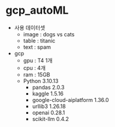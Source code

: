 # gcp_autoML
- 사용 데이터셋
  - image : dogs vs cats
  - table : titanic
  - text : spam
- gcp
  - gpu : T4 1개
  - cpu : 4개
  - ram : 15GB
  - Python 3.10.13
    - pandas                                   2.0.3
    - kaggle                                   1.5.16
    - google-cloud-aiplatform                  1.36.0
    - urllib3                                  1.26.18
    - openai                                   0.28.1
    - scikit-llm                               0.4.2
